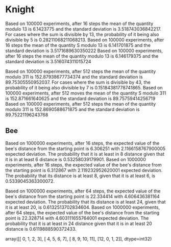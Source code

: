 # Knight
Based on 100000 experiments, after 16 steps the mean of the quantity modulo 13 is 6.1423775 and the standard deviation is 3.518743036842217. For cases where the sum is divisible by 13, the probability of it being also divisible by 5 is 0.28211068211068213.
Based on 100000 experiments, after 16 steps the mean of the quantity S modulo 13 is 6.141701875 and the standard deviation is 3.5171689630350222
Based on 100000 experiments, after 16 steps the mean of the quantity modulo 13 is 6.146179375 and the standard deviation is 3.516074311015724

Based on 100000 experiments, after 512 steps the mean of the quantity modulo 311 is 152.87938677734374 and the standard deviation is 89.75305550952037. For cases where the sum is divisible by 43, the probability of it being also divisible by 7 is 0.15184381778741865.
Based on 100000 experiments, after 512 moves the mean of the quantity S modulo 311 is 152.871661640625 and the standard deviation is 89.75759414256719
Based on 100000 experiments, after 512 steps the mean of the quantity modulo 311 is 152.8690588671875 and the standard deviation is 89.75221196243768

## Bee
Based on 1000000 experiments, after 16 steps, the expected value of the bee's distance from the starting point is 6.306251 with 2.1166158767900005 expected deviation. The probability that it is at least in 8 distance given that it is in at least 6 distance is 0.53258039179901.
Based on 1000000 experiments, after 16 steps, the expected value of the bee's distance from the starting point is 6.312867 with 2.119232952620001 expected deviation. The probability that its distance is at least 8, given that it is at least 6, is 0.5339045363300072.

Based on 1000000 experiments, after 64 steps, the expected value of the bee's distance from the starting point is 22.334414 with 4.606436381164 expected deviation. The probability that its distance is at least 24, given that it is at least 20, is 0.6132513702834604.
Based on 1000000 experiments, after 64 steps, the expected value of the bee's distance from the starting point is 22.328714 with 4.603111655764001 expected deviation. The probability that it is at least in 24 distance given that it is in at least 20 distance is 0.6119888590372433.

array([[ 0,  1,  2,  3],
       [ 4,  5,  6,  7],
       [ 8,  9, 10, 11],
       [12,  0,  1,  2]], dtype=int32)
